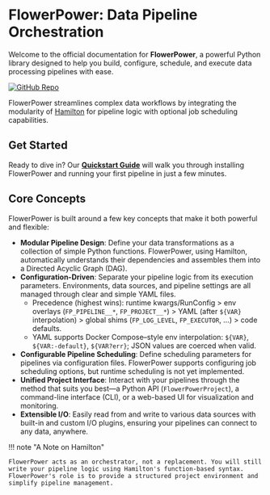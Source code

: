# FlowerPower: Data Pipeline Orchestration

Welcome to the official documentation for **FlowerPower**, a powerful Python library designed to help you build, configure, schedule, and execute data processing pipelines with ease.

[
  ![GitHub Repo](https://img.shields.io/badge/GitHub-Repository-blue?logo=github)
](https://github.com/legout/flowerpower)

FlowerPower streamlines complex data workflows by integrating the modularity of [Hamilton](https://hamilton.dagworks.io/) for pipeline logic with optional job scheduling capabilities.

## Get Started

Ready to dive in? Our **[Quickstart Guide](quickstart.md)** will walk you through installing FlowerPower and running your first pipeline in just a few minutes.

## Core Concepts

FlowerPower is built around a few key concepts that make it both powerful and flexible:

*   **Modular Pipeline Design**: Define your data transformations as a collection of simple Python functions. FlowerPower, using Hamilton, automatically understands their dependencies and assembles them into a Directed Acyclic Graph (DAG).
*   **Configuration-Driven**: Separate your pipeline logic from its execution parameters. Environments, data sources, and pipeline settings are all managed through clear and simple YAML files.
    - Precedence (highest wins): runtime kwargs/RunConfig > env overlays (`FP_PIPELINE__*`, `FP_PROJECT__*`) > YAML (after `${VAR}` interpolation) > global shims (`FP_LOG_LEVEL`, `FP_EXECUTOR`, …) > code defaults.
    - YAML supports Docker Compose–style env interpolation: `${VAR}`, `${VAR:-default}`, `${VAR?err}`; JSON values are coerced when valid.
*   **Configurable Pipeline Scheduling**: Define scheduling parameters for pipelines via configuration files. FlowerPower supports configuring job scheduling options, but runtime scheduling is not yet implemented.
*   **Unified Project Interface**: Interact with your pipelines through the method that suits you best—a Python API (`FlowerPowerProject`), a command-line interface (CLI), or a web-based UI for visualization and monitoring.
*   **Extensible I/O**: Easily read from and write to various data sources with built-in and custom I/O plugins, ensuring your pipelines can connect to any data, anywhere.

!!! note "A Note on Hamilton"

    FlowerPower acts as an orchestrator, not a replacement. You will still write your pipeline logic using Hamilton's function-based syntax. FlowerPower's role is to provide a structured project environment and simplify pipeline management.